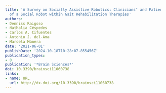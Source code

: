 ```yaml
---
title: 'A Survey on Socially Assistive Robotics: Clinicians’ and Patients’ Perception
  of a Social Robot within Gait Rehabilitation Therapies'
authors:
- Denniss Raigoso
- Nathalia Céspedes
- Carlos A. Cifuentes
- Antonio J. del-Ama
- Marcela Múnera
date: '2021-06-01'
publishDate: '2024-10-18T10:28:07.855456Z'
publication_types:
- 0
publication: '*Brain Sciences*'
doi: 10.3390/brainsci11060738
links:
- name: URL
  url: http://dx.doi.org/10.3390/brainsci11060738
---
```

